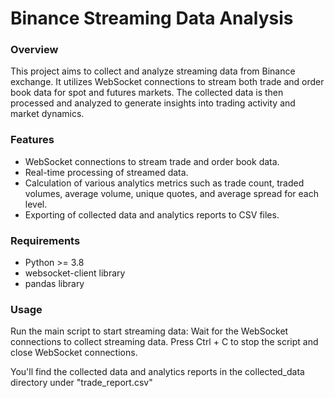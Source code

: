 # Binance Streaming Data Analysis

### Overview
This project aims to collect and analyze streaming data from Binance exchange. 
It utilizes WebSocket connections to stream both trade and order book data for spot and futures markets.
The collected data is then processed and analyzed to generate insights into trading activity and market dynamics.

### Features
 - WebSocket connections to stream trade and order book data.
- Real-time processing of streamed data.
- Calculation of various analytics metrics such as trade count, traded volumes, average volume, unique quotes, and average spread for each level.
- Exporting of collected data and analytics reports to CSV files.


### Requirements
 - Python >= 3.8
- websocket-client library
- pandas library
    

### Usage
Run the main script to start streaming data:
Wait for the WebSocket connections to collect streaming data.
Press Ctrl + C to stop the script and close WebSocket connections.

You'll find the collected data and analytics reports in the collected_data directory under "trade_report.csv"